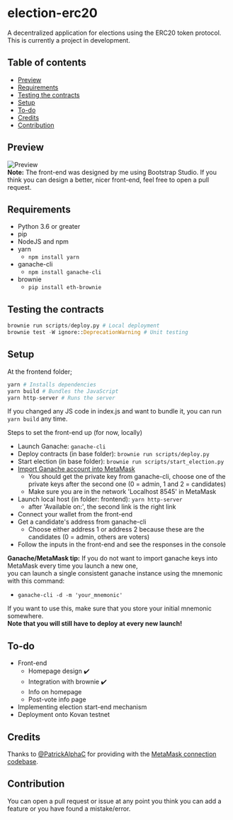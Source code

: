 # election-erc20
A decentralized application for elections using the ERC20 token protocol.<br>This is currently a project in development.

## Table of contents
  - [Preview](#preview)
  - [Requirements](#requirements)
  - [Testing the contracts](#testing-the-contracts)
  - [Setup](#setup)
  - [To-do](#to-do)
  - [Credits](#credits)
  - [Contribution](#contribution)

## Preview
![Preview](https://i.imgur.com/0fNOg0k.png)<br>
**Note:** The front-end was designed by me using Bootstrap Studio. 
If you think you can design a better, nicer front-end, feel free to open a pull request.

## Requirements
- Python 3.6 or greater
- pip
- NodeJS and npm
- yarn
    * `npm install yarn`
- ganache-cli
    * `npm install ganache-cli`
- brownie
    * `pip install eth-brownie`

## Testing the contracts
```python
brownie run scripts/deploy.py # Local deployment
brownie test -W ignore::DeprecationWarning # Unit testing
```

## Setup
At the frontend folder;
```python
yarn # Installs dependencies
yarn build # Bundles the JavaScript
yarn http-server # Runs the server
```
If you changed any JS code in index.js and want to bundle it, you can run `yarn build` any time.

Steps to set the front-end up (for now, locally)
- Launch Ganache: `ganache-cli`
- Deploy contracts (in base folder): `brownie run scripts/deploy.py`
- Start election (in base folder): `brownie run scripts/start_election.py`
- [Import Ganache account into MetaMask](https://metamask.zendesk.com/hc/en-us/articles/360015489331-How-to-import-an-Account)
    * You should get the private key from ganache-cli, choose one of the private keys after the second one (0 = admin, 1 and 2 = candidates)
    * Make sure you are in the network 'Localhost 8545' in MetaMask
- Launch local host (in folder: frontend): `yarn http-server`
    * after 'Available on:', the second link is the right link
- Connect your wallet from the front-end
- Get a candidate's address from ganache-cli
    * Choose either address 1 or address 2 because these are the candidates (0 = admin, others are voters)
- Follow the inputs in the front-end and see the responses in the console

**Ganache/MetaMask tip:** If you do not want to import ganache keys into MetaMask every time you launch a new one,<br>
you can launch a single consistent ganache instance using the mnemonic with this command: 
 * `ganache-cli -d -m 'your_mnemonic'`

If you want to use this, make sure that you store your initial mnemonic somewhere.<br>
**Note that you will still have to deploy at every new launch!**

## To-do
- Front-end
   * Homepage design ✔️
   * Integration with brownie ✔️
   * Info on homepage 
   * Post-vote info page
- Implementing election start-end mechanism
- Deployment onto Kovan testnet

## Credits
Thanks to [@PatrickAlphaC](https://github.com/PatrickAlphaC) for providing with the [MetaMask connection codebase](https://github.com/PatrickAlphaC/html-js-ethers-connect/).

## Contribution
You can open a pull request or issue at any point you think you can add a feature or you have found a mistake/error.
